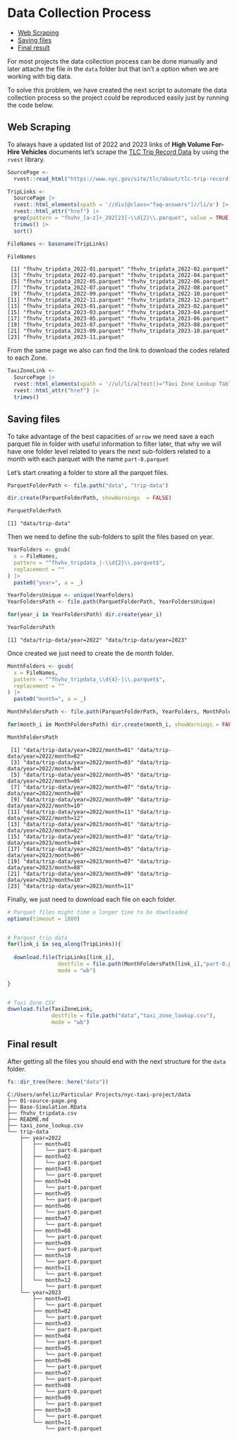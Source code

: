 Data Collection Process
================

- <a href="#web-scraping" id="toc-web-scraping">Web Scraping</a>
- <a href="#saving-files" id="toc-saving-files">Saving files</a>
- <a href="#final-result" id="toc-final-result">Final result</a>

For most projects the data collection process can be done manually and
later attache the file in the `data` folder but that isn’t a option when
we are working with big data.

To solve this problem, we have created the next script to automate the
data collection process so the project could be reproduced easily just
by running the code below.

## Web Scraping

To always have a updated list of 2022 and 2023 links of **High Volume
For-Hire Vehicles** documents let’s scrape the [TLC Trip Record
Data](https://www.nyc.gov/site/tlc/about/tlc-trip-record-data.page) by
using the `rvest` library.

``` r
SourcePage <-
  rvest::read_html("https://www.nyc.gov/site/tlc/about/tlc-trip-record-data.page")

TripLinks <-
  SourcePage |>
  rvest::html_elements(xpath = '//div[@class="faq-answers"]//li/a') |>
  rvest::html_attr("href") |>
  grep(pattern = "fhvhv_[a-z]+_202[23]-\\d{2}\\.parquet", value = TRUE) |>
  trimws() |>
  sort()

FileNames <- basename(TripLinks)

FileNames
```

     [1] "fhvhv_tripdata_2022-01.parquet" "fhvhv_tripdata_2022-02.parquet"
     [3] "fhvhv_tripdata_2022-03.parquet" "fhvhv_tripdata_2022-04.parquet"
     [5] "fhvhv_tripdata_2022-05.parquet" "fhvhv_tripdata_2022-06.parquet"
     [7] "fhvhv_tripdata_2022-07.parquet" "fhvhv_tripdata_2022-08.parquet"
     [9] "fhvhv_tripdata_2022-09.parquet" "fhvhv_tripdata_2022-10.parquet"
    [11] "fhvhv_tripdata_2022-11.parquet" "fhvhv_tripdata_2022-12.parquet"
    [13] "fhvhv_tripdata_2023-01.parquet" "fhvhv_tripdata_2023-02.parquet"
    [15] "fhvhv_tripdata_2023-03.parquet" "fhvhv_tripdata_2023-04.parquet"
    [17] "fhvhv_tripdata_2023-05.parquet" "fhvhv_tripdata_2023-06.parquet"
    [19] "fhvhv_tripdata_2023-07.parquet" "fhvhv_tripdata_2023-08.parquet"
    [21] "fhvhv_tripdata_2023-09.parquet" "fhvhv_tripdata_2023-10.parquet"
    [23] "fhvhv_tripdata_2023-11.parquet"

From the same page we also can find the link to download the codes
related to each Zone.

``` r
TaxiZoneLink <-
  SourcePage |>
  rvest::html_elements(xpath = '//ul/li/a[text()="Taxi Zone Lookup Table"]')  |>
  rvest::html_attr("href") |>
  trimws()
```

## Saving files

To take advantage of the best capacities of `arrow` we need save a each
parquet file in folder with useful information to filter later, that why
we will have one folder level related to years the next sub-folders
related to a month with each parquet with the name `part-0.parquet`

Let’s start creating a folder to store all the parquet files.

``` r
ParquetFolderPath <- file.path("data", "trip-data")

dir.create(ParquetFolderPath, showWarnings  = FALSE)

ParquetFolderPath
```

    [1] "data/trip-data"

Then we need to define the sub-folders to split the files based on year.

``` r
YearFolders <- gsub(
  x = FileNames,
  pattern = "^fhvhv_tripdata_|-\\d{2}\\.parquet$",
  replacement = ""
) |>
  paste0("year=", a = _)

YearFoldersUnique <- unique(YearFolders)
YearFoldersPath <- file.path(ParquetFolderPath, YearFoldersUnique)

for(year_i in YearFoldersPath) dir.create(year_i)

YearFoldersPath
```

    [1] "data/trip-data/year=2022" "data/trip-data/year=2023"

Once created we just need to create the de month folder.

``` r
MonthFolders <- gsub(
  x = FileNames,
  pattern = "^fhvhv_tripdata_\\d{4}-|\\.parquet$",
  replacement = ""
) |>
  paste0("month=", a = _)

MonthFoldersPath <- file.path(ParquetFolderPath, YearFolders, MonthFolders)

for(month_i in MonthFoldersPath) dir.create(month_i, showWarnings = FALSE)

MonthFoldersPath
```

     [1] "data/trip-data/year=2022/month=01" "data/trip-data/year=2022/month=02"
     [3] "data/trip-data/year=2022/month=03" "data/trip-data/year=2022/month=04"
     [5] "data/trip-data/year=2022/month=05" "data/trip-data/year=2022/month=06"
     [7] "data/trip-data/year=2022/month=07" "data/trip-data/year=2022/month=08"
     [9] "data/trip-data/year=2022/month=09" "data/trip-data/year=2022/month=10"
    [11] "data/trip-data/year=2022/month=11" "data/trip-data/year=2022/month=12"
    [13] "data/trip-data/year=2023/month=01" "data/trip-data/year=2023/month=02"
    [15] "data/trip-data/year=2023/month=03" "data/trip-data/year=2023/month=04"
    [17] "data/trip-data/year=2023/month=05" "data/trip-data/year=2023/month=06"
    [19] "data/trip-data/year=2023/month=07" "data/trip-data/year=2023/month=08"
    [21] "data/trip-data/year=2023/month=09" "data/trip-data/year=2023/month=10"
    [23] "data/trip-data/year=2023/month=11"

Finally, we just need to download each file on each folder.

``` r
# Parquet files might time a longer time to be downloaded
options(timeout = 1800)


# Parquet trip data
for(link_i in seq_along(TripLinks)){
  
  download.file(TripLinks[link_i],
                destfile = file.path(MonthFoldersPath[link_i],"part-0.parquet"),
                mode = "wb")
  
}


# Taxi Zone CSV
download.file(TaxiZoneLink,
              destfile = file.path("data","taxi_zone_lookup.csv"),
              mode = "wb")
```

## Final result

After getting all the files you should end with the next structure for
the `data` folder.

``` r
fs::dir_tree(here::here("data"))
```

    C:/Users/anfeliz/Particular Projects/nyc-taxi-project/data
    ├── 01-source-page.png
    ├── Base-Simulation.RData
    ├── fhvhv_tripdata.csv
    ├── README.md
    ├── taxi_zone_lookup.csv
    └── trip-data
        ├── year=2022
        │   ├── month=01
        │   │   └── part-0.parquet
        │   ├── month=02
        │   │   └── part-0.parquet
        │   ├── month=03
        │   │   └── part-0.parquet
        │   ├── month=04
        │   │   └── part-0.parquet
        │   ├── month=05
        │   │   └── part-0.parquet
        │   ├── month=06
        │   │   └── part-0.parquet
        │   ├── month=07
        │   │   └── part-0.parquet
        │   ├── month=08
        │   │   └── part-0.parquet
        │   ├── month=09
        │   │   └── part-0.parquet
        │   ├── month=10
        │   │   └── part-0.parquet
        │   ├── month=11
        │   │   └── part-0.parquet
        │   └── month=12
        │       └── part-0.parquet
        └── year=2023
            ├── month=01
            │   └── part-0.parquet
            ├── month=02
            │   └── part-0.parquet
            ├── month=03
            │   └── part-0.parquet
            ├── month=04
            │   └── part-0.parquet
            ├── month=05
            │   └── part-0.parquet
            ├── month=06
            │   └── part-0.parquet
            ├── month=07
            │   └── part-0.parquet
            ├── month=08
            │   └── part-0.parquet
            ├── month=09
            │   └── part-0.parquet
            ├── month=10
            │   └── part-0.parquet
            └── month=11
                └── part-0.parquet
